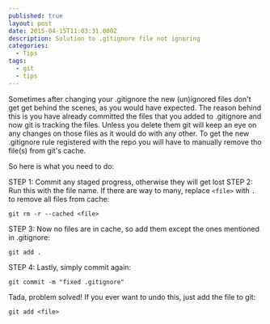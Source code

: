 ```yaml
---
published: true
layout: post
date: 2015-04-15T11:03:31.000Z
description: Solution to .gitignore file not ignoring
categories:
  - Tips
tags:
  - git
  - tips
---
```

Sometimes after changing your .gitignore the new (un)ignored files don't get get behind the scenes, as you would have expected. The reason behind this is you have already committed the files that you added to .gitignore and now git is tracking the files. Unless you delete them git will keep an eye on any changes on those files as it would do with any other. To get the new .gitignore rule registered with the repo you will have to manually remove tho file(s) from git's cache.

So here is what you need to do:

STEP 1: Commit any staged progress, otherwise they will get lost
STEP 2: Run this with the file name. If there are way to many, replace `<file>` with `.` to remove all files from cache:

``` shell
git rm -r --cached <file> 
```

STEP 3: Now no files are in cache, so add them except the ones mentioned in .gitignore:

``` shell
git add . 
```

STEP 4: Lastly, simply commit again:

``` shell
git commit -m "fixed .gitignore" 
```

Tada, problem solved! If you ever want to undo this, just add the file to git:

``` shell
git add <file> 
```

